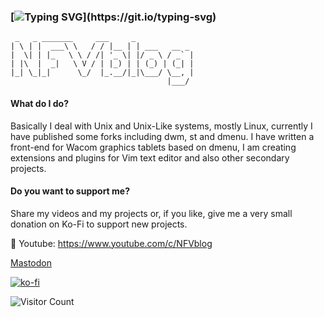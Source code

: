 ### [![Typing SVG](https://readme-typing-svg.herokuapp.com?lines=Hello+There!!;Welcome+to+NFVblog!!)](https://git.io/typing-svg)
```
 _   _ _______     ___     _
| \ | |  ___\ \   / / |__ | | ___   __ _
|  \| | |_   \ \ / /| '_ \| |/ _ \ / _` |
| |\  |  _|   \ V / | |_) | | (_) | (_| |
|_| \_|_|      \_/  |_.__/|_|\___/ \__, |
                                   |___/
```
#### What do I do?
Basically I deal with Unix and Unix-Like systems, mostly Linux, currently I have published some forks including dwm, st and dmenu. I have written a front-end for Wacom graphics tablets based on dmenu, I am creating extensions and plugins for Vim text editor and also other secondary projects.

 <!-- ![snake gif](https://github.com/nf02/nf02/blob/output/github-contribution-grid-snake.gif) --> 

#### Do you want to support me?
Share my videos and my projects or, if you like, give me a very small donation on Ko-Fi to support new projects.

🎥 Youtube: https://www.youtube.com/c/NFVblog

<a rel="me" href="https://mastodon.cloud/@nfvblog">Mastodon</a>

[![ko-fi](https://ko-fi.com/img/githubbutton_sm.svg)](https://ko-fi.com/A0A3CDMP9)

![Visitor Count](https://profile-counter.glitch.me/nf02/count.svg)
<!--
**NF02/nf02** is a ✨ _special_ ✨ repository because its `README.md` (this file) appears on your GitHub profile.

Here are some ideas to get you started:

- 🔭 I’m currently study on University of Cagliari

-->
